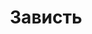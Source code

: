 ---
title: 'Зависть'
titleEnglish: 'The envy'
# dateStart: 2020
dateEnd: 2023
images: ['зависть.tif']
extra: 'серая бумага, коллаж, белая ручка'
size: '20×20 cm'
# display: false
# text: ''
---
